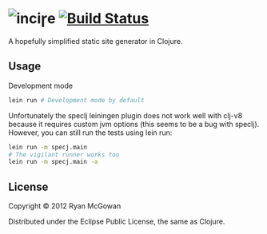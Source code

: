 # ![inciꞅe](https://raw.github.com/RyanMcG/incise/master/assets/logo.png) [![Build Status](https://magnum.travis-ci.com/RyanMcG/incise.png?token=xvR7q3m9UymcEFtEtgj1&branch=master)](https://magnum.travis-ci.com/RyanMcG/incise)

A hopefully simplified static site generator in Clojure.

## Usage

Development mode

```bash
lein run # Development mode by default
```

Unfortunately the speclj leiningen plugin does not work well with clj-v8 because
it requires custom jvm options (this seems to be a bug with speclj). However,
you can still run the tests using lein run:

```bash
lein run -m specj.main
# The vigilant runner works too
lein run -m specj.main -a
```

## License

Copyright © 2012 Ryan McGowan

Distributed under the Eclipse Public License, the same as Clojure.
